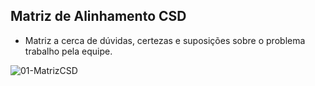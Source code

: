 ## Matriz de Alinhamento CSD

- Matriz a cerca de dúvidas, certezas e suposições sobre o problema trabalho pela equipe.

![01-MatrizCSD](https://user-images.githubusercontent.com/79855405/135733851-4e242386-d917-4e91-b0b8-849122131842.jpg)
